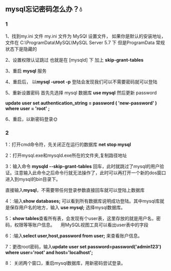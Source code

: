 ## mysql忘记密码怎么办？:droplet:
### 1
1、找到my.ini 文件
my.ini 文件为 MySQl 设置文件， 如果你是默认的安装地址，文件在
C:\ProgramData\MySQL\MySQL Server 5.7 下
但是ProgramData 常规状态下是隐藏的

2、设置权限认证跳过
也就是在 [mysqld] 下 加上 **skip-grant-tables**

3、重启 **mysql** 服务

4、重启后， 以**mysql -uroot -p** 登陆会发现我们可以不需要密码就可以登陆

5、重新设置密码
首先先选择 mysql 数据库  **use mysql**
然后更新 password

 **update user set authentication_string = password ( 'new-password' ) where user = 'root' ;**
 
 6、重启，以新密码登录:sun_with_face:

### 2
1：打开cmd命令符，先关闭正在运行的数据库 **net stop mysql**

2：打开mysql.exe和mysqld.exe所在的文件夹,复制路径地址

3：输入命令  **mysqld --skip-grant-tables**  回车，此时就跳过了mysql的用户验证。注意输入此命令之后命令行就无法操作了，此时可以再打开一个新的dos窗口进入到mysql的bin目录下。

直接输入**mysql**，不需要带任何登录参数直接回车就可以登陆上数据库

4：:输入**show databases;**   可以看到所有数据库说明成功登陆。其中mysql库就是保存用户名的地方，输入 **use mysql;**   选择mysql数据库。
 
5：**show tables**查看所有表，会发现有个user表，这里存放的就是用户名，密码，权限等等账户信息。 　用MySQL视图工具可以看出user表中的字段

6：:输入**select user,host,password from user;**   来查看账户信息。 

7：更改root密码，输入**update user set password=password('admin123') where user='root' and host='localhost';**

8： 关闭两个窗口，重启mysql数据库，用新密码尝试登录。    
